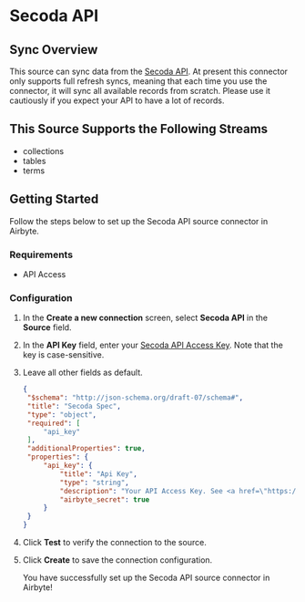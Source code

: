# Secoda API

## Sync Overview

This source can sync data from the [Secoda API](https://docs.secoda.co/secoda-api). At present this connector only supports full refresh syncs, meaning that each time you use the connector, it will sync all available records from scratch. Please use it cautiously if you expect your API to have a lot of records.

## This Source Supports the Following Streams

* collections
* tables
* terms

## Getting Started

Follow the steps below to set up the Secoda API source connector in Airbyte.

### Requirements

* API Access

### Configuration

1. In the **Create a new connection** screen, select **Secoda API** in the **Source** field.

2. In the **API Key** field, enter your [Secoda API Access Key](https://docs.secoda.co/secoda-api/authentication). Note that the key is case-sensitive.

3. Leave all other fields as default.

   ```json
   {
    "$schema": "http://json-schema.org/draft-07/schema#",
    "title": "Secoda Spec",
    "type": "object",
    "required": [
        "api_key"
    ],
    "additionalProperties": true,
    "properties": {
        "api_key": {
            "title": "Api Key",
            "type": "string",
            "description": "Your API Access Key. See <a href=\"https://docs.secoda.co/secoda-api/authentication\">here</a>. The key is case sensitive.",
            "airbyte_secret": true
        }
    }
   }
   ```

4. Click **Test** to verify the connection to the source.

5. Click **Create** to save the connection configuration.

   You have successfully set up the Secoda API source connector in Airbyte!